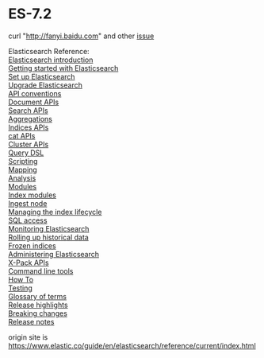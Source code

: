 # ES-7.2
curl "http://fanyi.baidu.com" and other [issue]()

Elasticsearch Reference:  
[Elasticsearch introduction]()   
[Getting started with Elasticsearch]()  
[Set up Elasticsearch]()  
[Upgrade Elasticsearch]()  
[API conventions]()    
[Document APIs]()    
[Search APIs]()    
[Aggregations]()  
[Indices APIs]()    
[cat APIs]()    
[Cluster APIs]()  
[Query DSL]()  
[Scripting]()  
[Mapping]()  
[Analysis]()  
[Modules]()  
[Index modules]()  
[Ingest node]()  
[Managing the index lifecycle]()  
[SQL access]()  
[Monitoring Elasticsearch]()  
[Rolling up historical data]()  
[Frozen indices]()  
[Administering Elasticsearch]()  
[X-Pack APIs]()  
[Command line tools]()  
[How To]()  
[Testing]()  
[Glossary of terms]()  
[Release highlights]()  
[Breaking changes]()  
[Release notes]()  

origin site is https://www.elastic.co/guide/en/elasticsearch/reference/current/index.html
